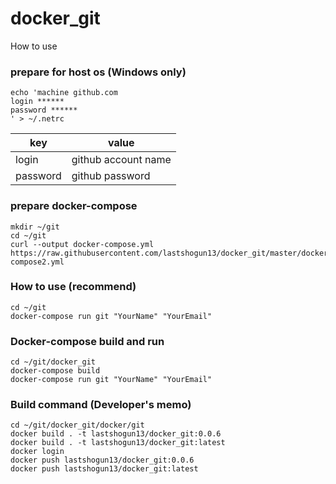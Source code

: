 # docker_git

How to use

### prepare for host os (Windows only)
```
echo 'machine github.com
login ******
password ******
' > ~/.netrc
```

| key       | value                |
| --------- | -------------------- |
| login     | github account name  |
| password  | github password      |

### prepare docker-compose

```
mkdir ~/git
cd ~/git
curl --output docker-compose.yml https://raw.githubusercontent.com/lastshogun13/docker_git/master/docker-compose2.yml
```

### How to use (recommend)
```
cd ~/git
docker-compose run git "YourName" "YourEmail"
```

### Docker-compose build and run
```
cd ~/git/docker_git
docker-compose build
docker-compose run git "YourName" "YourEmail"
```

### Build command (Developer's memo)
```
cd ~/git/docker_git/docker/git
docker build . -t lastshogun13/docker_git:0.0.6
docker build . -t lastshogun13/docker_git:latest
docker login
docker push lastshogun13/docker_git:0.0.6
docker push lastshogun13/docker_git:latest
```
